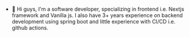 - 👋 Hi guys, I'm a software developer, specializing in frontend i.e. Nextjs framework and Vanilla js. I also have 3+ years experience on backend development using spring boot and little experience with CI/CD i.e. github actions.

<!---
ruppo-912116/ruppo-912116 is a ✨ special ✨ repository because its `README.md` (this file) appears on your GitHub profile.
You can click the Preview link to take a look at your changes.
--->
